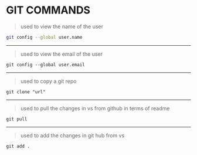# GIT COMMANDS


> used to view the name of the user 
```bash
git config --global user.name
```

---

>used to  view the email of the user 
```
git config --global user.email
```

---

>used to copy a git repo
```
git clone "url"
```
---
>used to pull the changes in vs from github in terms of readme

``` 
git pull
```
---


>used to add the changes in git hub from vs 
```
git add .
```

